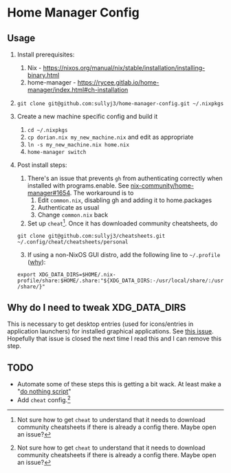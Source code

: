 # Home Manager Config

## Usage

1) Install prerequisites:
	1) Nix - https://nixos.org/manual/nix/stable/installation/installing-binary.html
	2) home-manager - https://rycee.gitlab.io/home-manager/index.html#ch-installation
2) ```git clone git@github.com:sullyj3/home-manager-config.git ~/.nixpkgs```
3) Create a new machine specific config and build it
	1) `cd ~/.nixpkgs`
	2) `cp dorian.nix my_new_machine.nix` and edit as appropriate
	3) `ln -s my_new_machine.nix home.nix`
	4) `home-manager switch`
4) Post install steps:
 	1) There's an issue that prevents `gh` from authenticating correctly when installed with programs.enable. See [nix-community/home-manager#1654](https://github.com/nix-community/home-manager/issues/1654). The workaround is to 
		1) Edit `common.nix`, disabling gh and adding it to home.packages
		2) Authenticate as usual
		3) Change `common.nix` back
	2) Set up `cheat`[^1]. Once it has downloaded community cheatsheets, do

	```git clone git@github.com:sullyj3/cheatsheets.git ~/.config/cheat/cheatsheets/personal```

	3) If using a non-NixOS GUI distro, add the following line to `~/.profile` ([why](#Why-do-I-need-to-tweak-XDG_DATA_DIRS)):

	```export XDG_DATA_DIRS=$HOME/.nix-profile/share:$HOME/.share:"${XDG_DATA_DIRS:-/usr/local/share/:/usr/share/}"```

	

## Why do I need to tweak XDG_DATA_DIRS

This is necessary to get desktop entries (used for icons/entries in application launchers) for installed graphical applications. See [this issue](https://github.com/nix-community/home-manager/issues/1439#issuecomment-1000693014). Hopefully that issue is closed the next time I read this and I can remove this step.

## TODO

- Automate some of these steps this is getting a bit wack. At least make a "[do nothing script](https://blog.danslimmon.com/2019/07/15/do-nothing-scripting-the-key-to-gradual-automation/)"
- Add `cheat` config.[^1]

[^1]: Not sure how to get `cheat` to understand that it needs to download community cheatsheets if there is already a config there. Maybe open an issue?

